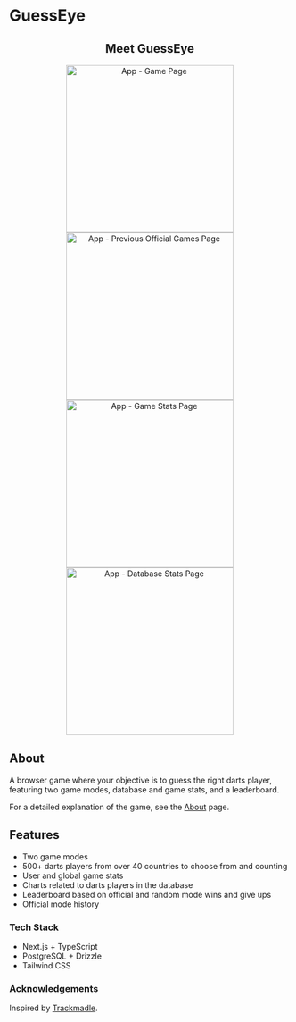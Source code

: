 # GuessEye

<h2 align="center">Meet GuessEye</h2>

<p align="center">
  <img src="https://res.cloudinary.com/dvhkp9wc6/image/upload/v1755014369/guesseye/1_v4dhob.png" width="300" height="300" title="App - Game Page">
  <img src="https://res.cloudinary.com/dvhkp9wc6/image/upload/v1755014370/guesseye/2_iyqctr.png" width="300" height="300" title="App - Previous Official Games Page">
  <img src="https://res.cloudinary.com/dvhkp9wc6/image/upload/v1755014370/guesseye/3_kvz2oa.png" width="300" height="300" title="App - Game Stats Page">
  <img src="https://res.cloudinary.com/dvhkp9wc6/image/upload/v1755014371/guesseye/4_lhkfeb.png" width="300" height="300" title="App - Database Stats Page">
</p>

## About

A browser game where your objective is to guess the right darts player, featuring two game modes, database and game stats, and a leaderboard.

For a detailed explanation of the game, see the [About](https://www.guesseye.com/about) page.

## Features

- Two game modes
- 500+ darts players from over 40 countries to choose from and counting
- User and global game stats
- Charts related to darts players in the database
- Leaderboard based on official and random mode wins and give ups
- Official mode history

### Tech Stack

- Next.js + TypeScript
- PostgreSQL + Drizzle
- Tailwind CSS

### Acknowledgements

Inspired by [Trackmadle](https://trackmadle.gearfive.org/).
